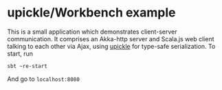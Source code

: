 # upickle/Workbench example

This is a small application which demonstrates client-server communication. It
comprises an Akka-http server and Scala.js web client talking to each other via
Ajax, using [upickle](http://www.lihaoyi.com/upickle-pprint/upickle/) for
type-safe serialization. To start, run

```
sbt ~re-start
```

And go to `localhost:8080`
